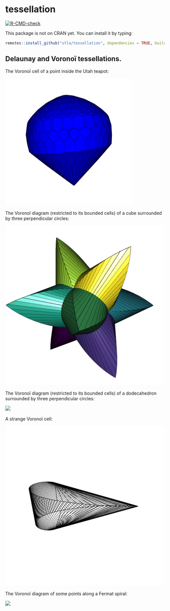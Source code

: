 # tessellation

<!-- badges: start -->
[![R-CMD-check](https://github.com/stla/tessellation/workflows/R-CMD-check/badge.svg)](https://github.com/stla/tessellation/actions)
<!-- badges: end -->

This package is not on CRAN yet. You can install it by typing:

```r
remotes::install_github("stla/tessellation", dependencies = TRUE, build_vignettes = TRUE)
```

## Delaunay and Voronoï tessellations.

The Voronoï cell of a point inside the Utah teapot:

![](https://raw.githubusercontent.com/stla/tessellation/main/inst/screenshots/UtahTeapot.png)

The Voronoï diagram (restricted to its bounded cells) of a cube surrounded by three perpendicular circles:

![](https://raw.githubusercontent.com/stla/tessellation/main/inst/screenshots/surroundedCube.png)

The Voronoï diagram (restricted to its bounded cells) of a dodecahedron surrounded by three perpendicular circles:

![](https://raw.githubusercontent.com/stla/tessellation/main/inst/screenshots/dodecahedron.gif)

A strange Voronoï cell:

![](https://raw.githubusercontent.com/stla/tessellation/main/inst/screenshots/strangeVoronoiCell.gif)

The Voronoï diagram of some points along a Fermat spiral:

![](https://raw.githubusercontent.com/stla/tessellation/main/inst/screenshots/VoronoiFermatSpiral.gif)

